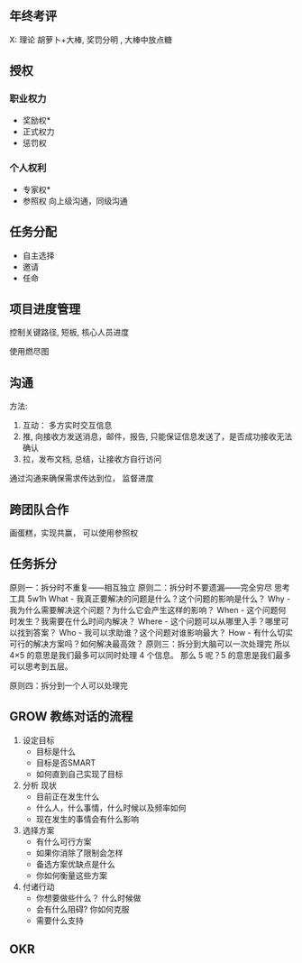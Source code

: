 ## 年终考评

X: 理论  胡萝卜+大棒, 奖罚分明 , 大棒中放点糖

## 授权

### 职业权力

* 奖励权*
* 正式权力
* 惩罚权

### 个人权利

* 专家权*
* 参照权   向上级沟通，同级沟通

## 任务分配

* 自主选择
* 邀请
* 任命

## 项目进度管理

控制关键路径,  短板, 核心人员进度

使用燃尽图

## 沟通

方法: 

1. 互动： 多方实时交互信息
2. 推, 向接收方发送消息，邮件，报告, 只能保证信息发送了，是否成功接收无法确认
3. 拉，发布文档, 总结，让接收方自行访问

通过沟通来确保需求传达到位， 监督进度

## 跨团队合作

画蛋糕，实现共赢， 可以使用参照权

## 任务拆分

 原则一：拆分时不重复——相互独立
 原则二：拆分时不要遗漏——完全穷尽
     思考工具 5w1h
     What - 我真正要解决的问题是什么？这个问题的影响是什么？
     Why - 我为什么需要解决这个问题？为什么它会产生这样的影响？
     When - 这个问题何时发生？我需要在什么时间内解决？
     Where - 这个问题可以从哪里入手？哪里可以找到答案？
     Who - 我可以求助谁？这个问题对谁影响最大？
     How - 有什么切实可行的解决方案吗？如何解决最高效？
 原则三：拆分到大脑可以一次处理完
     所以 4×5 的意思是我们最多可以同时处理 4 个信息。
    那么 5 呢？5 的意思是我们最多可以思考到五层。

 原则四：拆分到一个人可以处理完

## GROW 教练对话的流程

1. 设定目标
    * 目标是什么
   *  目标是否SMART
   *  如何直到自己实现了目标
2. 分析 现状
    * 目前正在发生什么
    * 什么人，什么事情，什么时候以及频率如何
    * 现在发生的事情会有什么影响
3. 选择方案
	* 有什么可行方案
	* 如果你消除了限制会怎样
	* 备选方案优缺点是什么
	* 你如何衡量这些方案   
4. 付诸行动
    * 你想要做些什么？ 什么时候做
    * 会有什么阻碍? 你如何克服
    * 需要什么支持

## OKR


